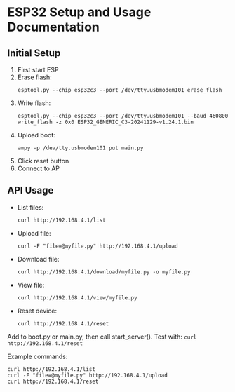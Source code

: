 # ESP32 Setup and Usage Documentation

## Initial Setup

1. First start ESP
2. Erase flash:
   ```
   esptool.py --chip esp32c3 --port /dev/tty.usbmodem101 erase_flash
   ```
3. Write flash:
   ```
   esptool.py --chip esp32c3 --port /dev/tty.usbmodem101 --baud 460800 write_flash -z 0x0 ESP32_GENERIC_C3-20241129-v1.24.1.bin
   ```
4. Upload boot:
   ```
   ampy -p /dev/tty.usbmodem101 put main.py
   ```
5. Click reset button
6. Connect to AP

## API Usage

- List files:
  ```
  curl http://192.168.4.1/list
  ```
- Upload file:
  ```
  curl -F "file=@myfile.py" http://192.168.4.1/upload
  ```
- Download file:
  ```
  curl http://192.168.4.1/download/myfile.py -o myfile.py
  ```
- View file:
  ```
  curl http://192.168.4.1/view/myfile.py
  ```
- Reset device:
  ```
  curl http://192.168.4.1/reset
  ```

Add to boot.py or main.py, then call start_server().
Test with: `curl http://192.168.4.1/reset`

Example commands:

```
curl http://192.168.4.1/list
curl -F "file=@myfile.py" http://192.168.4.1/upload
curl http://192.168.4.1/reset
```
